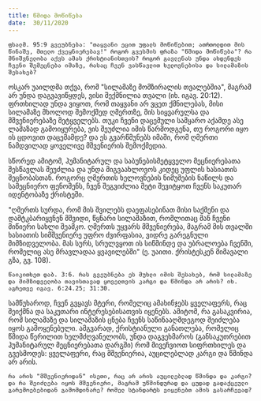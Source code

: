 ```yaml
---
title: წმიდა მოწიწება
date:  30/11/2020
---
```


`ფსალმ. 95:9 გვეუბნება: "თაყვანი ეცით უფალს მოწიწებით; ათრთოლდით მის წინაშე, მთელო ქვეყნიერებავ!" როგორ გვესმის ფრაზა "წმიდა მოწიწება"? რა მნიშვნელობა აქვს ამას ქრისტიანისთვის? როგორ გავლენას უნდა ახდენდეს ჩვენი შემეცნება იმაზე, რასაც ჩვენ ვასწავლით ხელოვნებისა და სილამაზის შესახებ?`

ოსკარ უაილდმა თქვა, რომ "სილამაზე მომზირალის თვალებშია", მაგრამ არ უნდა დაგვავიწყდეს, ვისი შექმნილია თვალი (იხ. იგავ. 20:12).  ფრთხილად უნდა ვიყოთ, რომ თაყვანი არ ვცეთ ქმნილებას, მისი სილამაზე მხოლოდ შემოქმედ ღმერთზე, მის სიყვარულსა და მშვენიერებაზე მეტყველებს. თუკი ჩვენი დაცემული სამყარო აქამდე ასე ლამაზად გამოიყურება, ვის შეუძლია იმის წარმოდგენა, თუ როგორი იყო ის ცდოვით დაცემამდე? და ეს გვარწმუნებს იმაში, რომ ღმერთი ნამდვილად ყოველივე მშვენიერის შემოქმედია.

სწორედ ამიტომ, ჰუმანიტარულ და საბუნებისმეტყველო მეცნიერებათა შესწავლას შეუძლია და უნდა მიგვაახლოვოს კიდეც უფლის ხასიათის შეცნობასთან. როგორც ღმერთის ხელოვნების ნიმუშების ნაწილს და სამეცნიერო ფენომენს, ჩვენ შეგვიძლია მეტი შევიტყოთ ჩვენს საკუთარ იდენტობაზე ქრისტეში.

"ღმერთს სურდა, რომ მის შვილებს დაეფასებინათ მისი საქმენი და დამტკბარიყვნენ მშვიდი, წყნარი სილამაზით, რომლითაც მან ჩვენი მიწიერი სახლი შეამკო. ღმერთს უყვარს მშვენიერება, მაგრამ მის თვალში ხასიათის სიმშვენიერე უფრო ძვირფასია, ვიდრე გარეგნული მიმზიდველობა. მას სურს, სრულვყოთ ის სიწმინდე და უბრალოება ჩვენში, რომელიც ასე მრავლადაა ყვავილებში" (ე. უაითი. ქრისტესკენ მიმავალი გზა, გვ. 108).

`წაიკითხეთ დაბ. 3:6. რას გვეუბნება ეს მუხლი იმის შესახებ, რომ სილამაზე და მიმზიდველობა თავისთავად ყოველთვის კარგი და წმინდა არ არის? იხ. აგრეთვე იგავ. 6:24.25; 31:30.`

სამწუხაროდ, ჩვენ გვყავს მტერი, რომელიც ამახინჯებს ყველაფერს, რაც შეიქმნა და საკუთარი ინტერესებისათვის იყენებს. ამიტომ, რა გასაკვირია, რომ სილამაზე და სილამაზის ცნება ჩვენს საწინააღმდეგოდ შეიძლება იყოს გამოყენებული. ამგვარად, ქრისტიანული განათლება, რომელიც წმიდა წერილით ხელმძღვანელობს, უნდა დაგვეხმაროს (განსაკუთრებით ჰუმანიტარულ მეცნიერებათა დარგში) რომ მივეჩვიოთ სიფრთხილეს და გვესმოდეს: ყველაფერი, რაც მშვენიერია, აუცილებლად კარგი და წმინდა არ არის.

`რა არის "მშვენიერიდან" ისეთი, რაც არ არის აუცილებლად წმინდა და კარგი? და რა შეიძლება იყოს მშვენიერი, მაგრამ უწმინდურად და ცუდად გადაქცეული გარემოებებიდან გამომდინარე? რომელ სტანდარტს ვიყენებთ ამის გასარჩევად?`
